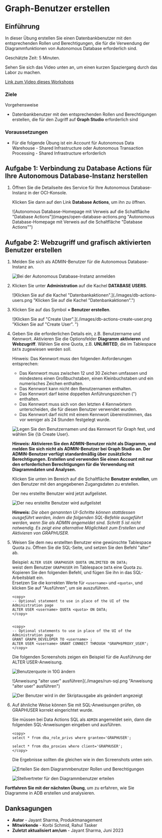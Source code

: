 # Graph-Benutzer erstellen

## Einführung

In dieser Übung erstellen Sie einen Datenbankbenutzer mit den entsprechenden Rollen und Berechtigungen, die für die Verwendung der Diagrammfunktionen von Autonomous Database erforderlich sind.

Geschätzte Zeit: 5 Minuten.

Sehen Sie sich das Video unten an, um einen kurzen Spaziergang durch das Labor zu machen.

[Link zum Video dieses Workshops](youtube:CQh8Q24Rboc)

### Ziele

Vorgehensweise

*   Datenbankbenutzer mit den entsprechenden Rollen und Berechtigungen erstellen, die für den Zugriff auf **Graph Studio** erforderlich sind

### Voraussetzungen

*   Für die folgende Übung ist ein Account für Autonomous Data Warehouse - Shared Infrastructure oder Autonomous Transaction Processing - Shared Infrastructure erforderlich

## Aufgabe 1: Verbindung zu Database Actions für Ihre Autonomous Database-Instanz herstellen

1.  Öffnen Sie die Detailseite des Service für Ihre Autonomous Database-Instanz in der OCI-Konsole.
    
    Klicken Sie dann auf den Link **Database Actions**, um ihn zu öffnen.
    
    ![Autonomous Database-Homepage mit Verweis auf die Schaltfläche "Database Actions"](images/open-database-actions.png "Autonomous Database-Homepage mit Verweis auf die Schaltfläche "Database Actions"")
    

## Aufgabe 2: Webzugriff und grafisch aktivierten Benutzer erstellen

1.  Melden Sie sich als ADMIN-Benutzer für die Autonomous Database-Instanz an.
    
    ![Bei der Autonomous Database-Instanz anmelden](./images/login.png "Bei der Autonomous Database-Instanz anmelden")
    
2.  Klicken Sie unter **Administration** auf die Kachel **DATABASE USERS**.
    
    ![Klicken Sie auf die Kachel "Datenbankaktionen".](./images/db-actions-users.png "Klicken Sie auf die Kachel "Datenbankaktionen".")
    
3.  Klicken Sie auf das Symbol **\+ Benutzer erstellen**.
    
    ![Klicken Sie auf "Create User".](./images/db-actions-create-user.png "Klicken Sie auf "Create User". ")
    
4.  Geben Sie die erforderlichen Details ein, z.B. Benutzername und Kennwort. Aktivieren Sie die Optionsfelder **Diagramm aktivieren** und **Webzugriff**. Wählen Sie eine Quota, z.B. **UNLIMITED**, die im Tablespace `DATA` zugewiesen werden soll.
    
    Hinweis: Das Kennwort muss den folgenden Anforderungen entsprechen:
    
    *   Das Kennwort muss zwischen 12 und 30 Zeichen umfassen und mindestens einen Großbuchstaben, einen Kleinbuchstaben und ein numerisches Zeichen enthalten.
    *   Das Kennwort kann nicht den Benutzernamen enthalten.
    *   Das Kennwort darf keine doppelten Anführungszeichen (") enthalten.
    *   Das Kennwort muss sich von den letzten 4 Kennwörtern unterscheiden, die für diesen Benutzer verwendet wurden.
    *   Das Kennwort darf nicht mit einem Kennwort übereinstimmen, das vor weniger als 24 Stunden festgelegt wurde.
    
    ![Legen Sie den Benutzernamen und das Kennwort für Graph fest, und wählen Sie {\b Create User}.](images/db-actions-create-graph-user.png "Legen Sie den Benutzernamen und das Kennwort für Graph fest, und wählen Sie {\b Create User}. ")
    
    **Hinweis: Aktivieren Sie den ADMIN-Benutzer nicht als Diagramm, und melden Sie sich nicht als ADMIN-Benutzer bei Graph Studio an. Der ADMIN-Benutzer verfügt standardmäßig über zusätzliche Berechtigungen. Erstellen und verwenden Sie einen Account mit nur den erforderlichen Berechtigungen für die Verwendung mit Diagrammdaten und Analysen.**
    
    Klicken Sie unten im Bereich auf die Schaltfläche **Benutzer erstellen**, um den Benutzer mit den angegebenen Zugangsdaten zu erstellen.
    
    Der neu erstellte Benutzer wird jetzt aufgelistet.
    
    ![Der neu erstellte Benutzer wird aufgelistet](./images/db-actions-user-created.png "Der neu erstellte Benutzer wird aufgelistet ")
    
    **Hinweis:** _Die oben genannten UI-Schritte können stattdessen ausgeführt werden, indem die folgenden SQL-Befehle ausgeführt werden, wenn Sie als ADMIN angemeldet sind. Schritt 5 ist nicht notwendig. Es zeigt eine alternative Möglichkeit zum Erstellen und Aktivieren von GRAPHUSER._
    
5.  Weisen Sie dem neu erstellten Benutzer eine gewünschte Tablespace Quota zu. Öffnen Sie die SQL-Seite, und setzen Sie den Befehl "alter" ab.
    
    Beispiel: `ALTER USER GRAPHUSER QUOTA UNLIMITED ON DATA;`  
    weist dem Benutzer `GRAPHUSER` im Tablespace `DATA` eine Quota zu.  
    Kopieren Sie den folgenden Befehl, und fügen Sie ihn in das SQL-Arbeitsblatt ein.  
    Ersetzen Sie die korrekten Werte für `<username>` und `<quota>`, und klicken Sie auf "Ausführen", um sie auszuführen.
    
        <copy>
        -- Optional statement to use in place of the UI of the Administration page
        ALTER USER <username> QUOTA <quota> ON DATA;
        </copy>
        
    
        <copy>
        -- Optional statements to use in place of the UI of the Administration page
        GRANT GRAPH_DEVELOPER TO <username> ;
        ALTER USER <username> GRANT CONNECT THROUGH "GRAPH$PROXY_USER";
        </copy>
        
    
    Die folgenden Screenshots zeigen ein Beispiel für die Ausführung der ALTER USER-Anweisung.
    
    ![Benutzerquote in 10G ändern](./images/alter-user.png "Benutzerquote in 10G ändern")
    
    ![Anweisung "alter user" ausführen](./images/run-sql.png "Anweisung "alter user" ausführen")
    
    ![Der Benutzer wird in der Skriptausgabe als geändert angezeigt](./images/user-altered.png "Der Benutzer wird in der Skriptausgabe als geändert angezeigt")
    
6.  Auf ähnliche Weise können Sie mit SQL-Anweisungen prüfen, ob GRAPHUSER korrekt eingerichtet wurde.
    
    Sie müssen bei Data Actions SQL als `ADMIN` angemeldet sein, dann die folgenden SQL-Anweisungen eingeben und ausführen.
    
        <copy>
        select * from dba_role_privs where grantee='GRAPHUSER';
        
        select * from dba_proxies where client='GRAPHUSER';
        </copy>
        
    
    Die Ergebnisse sollten die gleichen wie in den Screenshots unten sein.
    
    ![Erteilen Sie dem Diagrammbenutzer Rollen und Berechtigungen](images/graphuser-role-privs.png "Erteilen Sie dem Diagrammbenutzer Rollen und Berechtigungen")
    
    ![Stellvertreter für den Diagrammbenutzer erteilen](images/graphuser-proxy-grant.png "Stellvertreter für den Diagrammbenutzer erteilen")
    

**Fortfahren Sie mit der nächsten Übung**, um zu erfahren, wie Sie Diagramme in ADB erstellen und analysieren.

## Danksagungen

*   **Autor** - Jayant Sharma, Produktmanagement
*   **Mitwirkende** - Korbi Schmid, Rahul Tasker
*   **Zuletzt aktualisiert am/um** - Jayant Sharma, Juni 2023